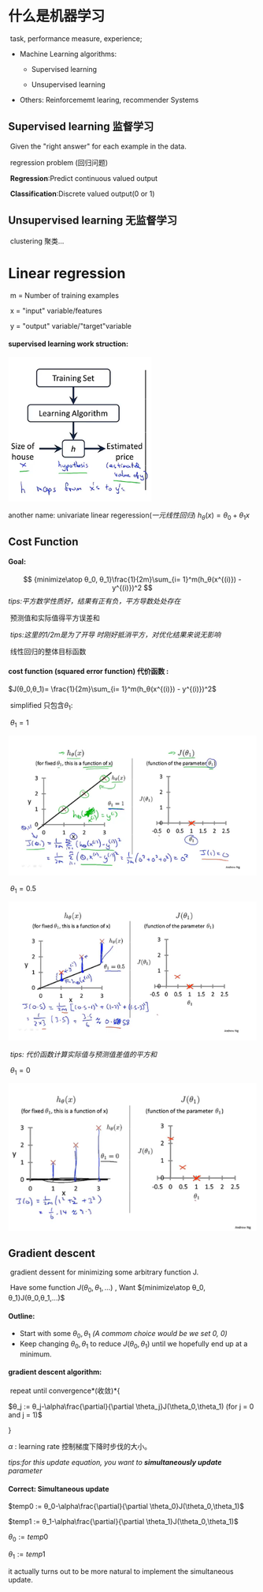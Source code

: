# 什么是机器学习

​	task, performance measure,  experience;

+ Machine Learning algorithms:

  + Supervised learning 

  + Unsupervised learning 

+ Others: Reinforcememt learing, recommender Systems

## Supervised learning 监督学习

​	Given the "right answer" for each example in the data.

​	regression problem (回归问题)

​	**Regression**:Predict continuous valued output

​	**Classification**:Discrete valued output(0 or 1)

## Unsupervised learning 无监督学习

​	clustering 聚类...

# Linear regression

​	m = Number of training examples

​	x = "input" variable/features

​	y = "output" variable/"target"variable

#### supervised learning work struction:

![image-20220310232702177](assets/image-20220310232702177.png)

another name: univariate linear regeression(*一元线性回归*)  $h_θ(x)=θ_0 +θ_1x$

## Cost Function

####	Goal:

$$
{minimize\atop θ_0, θ_1}\frac{1}{2m}\sum_{i= 1}^m(h_θ(x^{(i)}) - y^{(i)})^2
$$
​	*tips:平方数学性质好，结果有正有负，平方导数处处存在*

​	预测值和实际值得平方误差和

​	*tips:这里的1/2m是为了开导 时刚好抵消平方，对优化结果来说无影响*

​	线性回归的整体目标函数

####	cost function (squared error function) 代价函数 :

$J(θ_0,θ_1)= \frac{1}{2m}\sum_{i= 1}^m(h_θ(x^{(i)}) - y^{(i)})^2$

​	simplified 只包含$θ_1$:

​	$θ_1 = 1$

![image-20220321232634936](assets/image-20220321232634936.png)

​		$θ_1 = 0.5$

![image-20220321232836993](assets/image-20220321232836993.png)

​		*tips: 代价函数计算实际值与预测值差值的平方和*

​		$θ_1 = 0$

![image-20220321233249638](assets/image-20220321233249638.png)

## Gradient descent

​	gradient dessent for minimizing some arbitrary function J.

​	Have some function $J(θ_0,θ_1,...)$ , Want ${minimize\atop θ_0, θ_1}J(θ_0,θ_1,...)$

#### Outline:

+ Start with some $θ_0,θ_1$ *(A commom choice would be we set 0, 0)*
+ Keep changing $θ_0,θ_1$ to reduce $J(θ_0,θ_1)$ until we hopefully end up at a minimum.

#### gradient descent algorithm:

​	repeat until convergence*(收敛)*{

$θ_j := θ_j-\alpha\frac{\partial}{\partial \theta_j}J(\theta_0,\theta_1) (for j = 0 and j = 1)$ 

}

$\alpha$ : learning rate 控制梯度下降时步伐的大小。

*tips:for this update equation, you want to **simultaneously update** parameter*

#### Correct: Simultaneous update

$temp0 := θ_0-\alpha\frac{\partial}{\partial \theta_0}J(\theta_0,\theta_1)$

$temp1 := θ_1-\alpha\frac{\partial}{\partial \theta_1}J(\theta_0,\theta_1)$

$\theta_0 := temp0$

$\theta_1:= temp1$

it actually turns out to be more natural to implement the simultaneous update.


